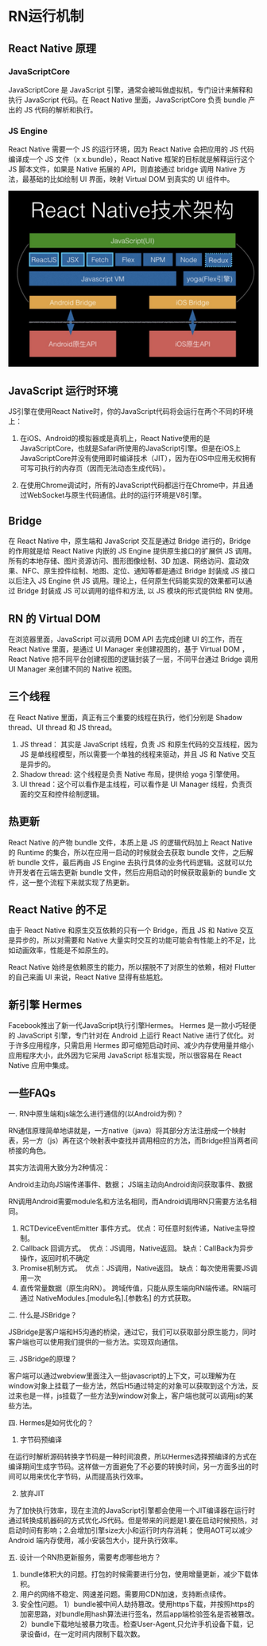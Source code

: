 # RN运行机制

## React Native 原理

### JavaScriptCore
JavaScriptCore 是 JavaScript 引擎，通常会被叫做虚拟机，专门设计来解释和执行 JavaScript 代码。在 React Native 里面，JavaScriptCore 负责 bundle 产出的 JS 代码的解析和执行。

### JS Engine
React Native 需要一个 JS 的运行环境，因为 React Native 会把应用的 JS 代码编译成一个 JS 文件（x x.bundle），React Native 框架的目标就是解释运行这个 JS 脚本文件，如果是 Native 拓展的 API，则直接通过 bridge 调用 Native 方法，最基础的比如绘制 UI 界面，映射 Virtual DOM 到真实的 UI 组件中。

![整体架构](../../.vuepress/public/images/rn-framework.png)

## JavaScript 运行时环境
JS引擎在使用React Native时，你的JavaScript代码将会运行在两个不同的环境上：

1. 在iOS、Android的模拟器或是真机上，React Native使用的是JavaScriptCore，也就是Safari所使用的JavaScript引擎。但是在iOS上JavaScriptCore并没有使用即时编译技术（JIT），因为在iOS中应用无权拥有可写可执行的内存页（因而无法动态生成代码）。

2. 在使用Chrome调试时，所有的JavaScript代码都运行在Chrome中，并且通过WebSocket与原生代码通信。此时的运行环境是V8引擎。

## Bridge
在 React Native 中，原生端和 JavaScript 交互是通过 Bridge 进行的，Bridge 的作用就是给 React Native 内嵌的 JS Engine 提供原生接口的扩展供 JS 调用。所有的本地存储、图片资源访问、图形图像绘制、3D 加速、网络访问、震动效果、NFC、原生控件绘制、地图、定位、通知等都是通过 Bridge 封装成 JS 接口以后注入 JS Engine 供 JS 调用。理论上，任何原生代码能实现的效果都可以通过 Bridge 封装成 JS 可以调用的组件和方法, 以 JS 模块的形式提供给 RN 使用。

## RN 的 Virtual DOM
在浏览器里面，JavaScript 可以调用 DOM API 去完成创建 UI 的工作，而在 React Native 里面，是通过 UI Manager 来创建视图的，基于 Virtual DOM ，React Native 把不同平台创建视图的逻辑封装了一层，不同平台通过 Bridge 调用 UI Manager 来创建不同的 Native 视图。 

## 三个线程
在 React Native 里面，真正有三个重要的线程在执行，他们分别是 Shadow thread、UI thread 和 JS thread。
1. JS thread： 其实是 JavaScript 线程，负责 JS 和原生代码的交互线程，因为 JS 是单线程模型，所以需要一个单独的线程来驱动，并且 JS 和 Native 交互是异步的。
2. Shadow thread: 这个线程是负责 Native 布局，提供给 yoga 引擎使用。
3. UI thread：这个可以看作是主线程，可以看作是 UI Manager 线程，负责页面的交互和控件绘制逻辑。

## 热更新
React Native 的产物 bundle 文件，本质上是 JS 的逻辑代码加上 React Native 的 Runtime 的集合，所以在应用一启动的时候就会去获取 bundle 文件，之后解析 bundle 文件，最后再由 JS Engine 去执行具体的业务代码逻辑。这就可以允许开发者在云端去更新 bundle 文件，然后应用启动的时候获取最新的 bundle 文件，这一整个流程下来就实现了热更新。

## React Native 的不足
由于 React Native 和原生交互依赖的只有一个 Bridge，而且 JS 和 Native 交互是异步的，所以对需要和 Native 大量实时交互的功能可能会有性能上的不足，比如动画效率，性能是不如原生的。

React Native 始终是依赖原生的能力，所以摆脱不了对原生的依赖，相对 Flutter 的自己来画 UI 来说，React Native 显得有些尴尬。

## 新引擎 Hermes
Facebook推出了新一代JavaScript执行引擎Hermes。 Hermes 是一款小巧轻便的 JavaScript 引擎，专门针对在 Android 上运行 React Native 进行了优化。对于许多应用程序，只需启用 Hermes 即可缩短启动时间、减少内存使用量并缩小应用程序大小，此外因为它采用 JavaScript 标准实现，所以很容易在 React Native 应用中集成。

## 一些FAQs
一. RN中原生端和js端怎么进行通信的(以Android为例)？

RN通信原理简单地讲就是，一方native（java）将其部分方法注册成一个映射表，另一方（js）再在这个映射表中查找并调用相应的方法，而Bridge担当两者间桥接的角色。

其实方法调用大致分为2种情况：

Android主动向JS端传递事件、数据；
JS端主动向Android询问获取事件、数据

RN调用Android需要module名和方法名相同，而Android调用RN只需要方法名相同。
1. RCTDeviceEventEmitter 事件方式。
​ 优点：可任意时刻传递，Native主导控制。
2. Callback 回调方式。
​ 优点：JS调用，Native返回。
​ 缺点：CallBack为异步操作，返回时机不确定
3. Promise机制方式。
​ 优点：JS调用，Native返回。
​ 缺点：每次使用需要JS调用一次
4. 直传常量数据（原生向RN）。
​ 跨域传值，只能从原生端向RN端传递。RN端可通过 NativeModules.[module名].[参数名] 的方式获取。

二. 什么是JSBridge？

JSBridge是客户端和H5沟通的桥梁，通过它，我们可以获取部分原生能力，同时客户端也可以使用我们提供的一些方法。实现双向通信。

三. JSBridge的原理？

客户端可以通过webview里面注入一些javascript的上下文，可以理解为在window对象上挂载了一些方法，然后H5通过特定的对象可以获取到这个方法，反过来也是一样，js挂载了一些方法到window对象上，客户端也就可以调用js的某些方法。

四. Hermes是如何优化的？
1. 字节码预编译

在运行时解析源码转换字节码是一种时间浪费，所以Hermes选择预编译的方式在编译期间生成字节码。这样做一方面避免了不必要的转换时间，另一方面多出的时间可以用来优化字节码，从而提高执行效率。

2. 放弃JIT

为了加快执行效率，现在主流的JavaScript引擎都会使用一个JIT编译器在运行时通过转换成机器码的方式优化JS代码。但是带来的问题是1.要在启动时候预热，对启动时间有影响；2.会增加引擎size大小和运行时内存消耗；
使用AOT可以减少 Android 端内存使用，减小安装包大小，提升执行效率。

五. 设计一个RN热更新服务，需要考虑哪些地方？
1. bundle体积大的问题。打包的时候需要进行分包，使用增量更新，减少下载体积。
2. 用户的网络不稳定、网速差问题。需要用CDN加速，支持断点续传。
3. 安全性问题。
1）bundle被中间人劫持篡改。使用https下载，并按照https的加密思路，对bundle用hash算法进行签名，然后app端检验签名是否被篡改。
2）bundle下载地址被暴力攻击。检查User-Agent,只允许手机设备下载，记录设备id，在一定时间内限制下载次数。

